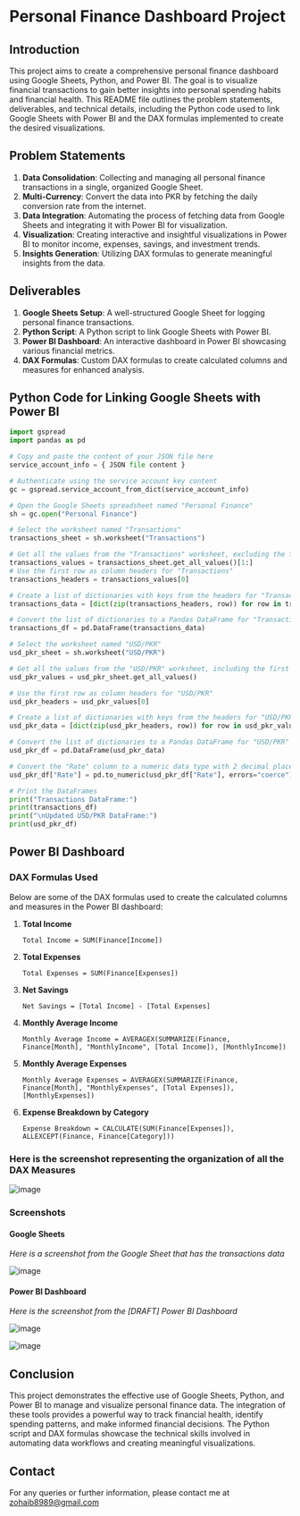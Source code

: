 # Personal Finance Dashboard Project

## Introduction

This project aims to create a comprehensive personal finance dashboard using Google Sheets, Python, and Power BI. The goal is to visualize financial transactions to gain better insights into personal spending habits and financial health. This README file outlines the problem statements, deliverables, and technical details, including the Python code used to link Google Sheets with Power BI and the DAX formulas implemented to create the desired visualizations.

## Problem Statements

1. **Data Consolidation**: Collecting and managing all personal finance transactions in a single, organized Google Sheet.
2. **Multi-Currency**: Convert the data into PKR by fetching the daily conversion rate from the internet.
3. **Data Integration**: Automating the process of fetching data from Google Sheets and integrating it with Power BI for visualization.
4. **Visualization**: Creating interactive and insightful visualizations in Power BI to monitor income, expenses, savings, and investment trends.
5. **Insights Generation**: Utilizing DAX formulas to generate meaningful insights from the data.

## Deliverables

1. **Google Sheets Setup**: A well-structured Google Sheet for logging personal finance transactions.
2. **Python Script**: A Python script to link Google Sheets with Power BI.
3. **Power BI Dashboard**: An interactive dashboard in Power BI showcasing various financial metrics.
4. **DAX Formulas**: Custom DAX formulas to create calculated columns and measures for enhanced analysis.

## Python Code for Linking Google Sheets with Power BI

```python
import gspread
import pandas as pd

# Copy and paste the content of your JSON file here
service_account_info = { JSON file content }

# Authenticate using the service account key content
gc = gspread.service_account_from_dict(service_account_info)

# Open the Google Sheets spreadsheet named "Personal Finance"
sh = gc.open("Personal Finance")

# Select the worksheet named "Transactions"
transactions_sheet = sh.worksheet("Transactions")

# Get all the values from the "Transactions" worksheet, excluding the first row
transactions_values = transactions_sheet.get_all_values()[1:]
# Use the first row as column headers for "Transactions"
transactions_headers = transactions_values[0]

# Create a list of dictionaries with keys from the headers for "Transactions"
transactions_data = [dict(zip(transactions_headers, row)) for row in transactions_values[1:]]

# Convert the list of dictionaries to a Pandas DataFrame for "Transactions"
transactions_df = pd.DataFrame(transactions_data)

# Select the worksheet named "USD/PKR"
usd_pkr_sheet = sh.worksheet("USD/PKR")

# Get all the values from the "USD/PKR" worksheet, including the first row
usd_pkr_values = usd_pkr_sheet.get_all_values()

# Use the first row as column headers for "USD/PKR"
usd_pkr_headers = usd_pkr_values[0]

# Create a list of dictionaries with keys from the headers for "USD/PKR"
usd_pkr_data = [dict(zip(usd_pkr_headers, row)) for row in usd_pkr_values[1:]]

# Convert the list of dictionaries to a Pandas DataFrame for "USD/PKR"
usd_pkr_df = pd.DataFrame(usd_pkr_data)

# Convert the "Rate" column to a numeric data type with 2 decimal places
usd_pkr_df["Rate"] = pd.to_numeric(usd_pkr_df["Rate"], errors="coerce").round(2)

# Print the DataFrames
print("Transactions DataFrame:")
print(transactions_df)
print("\nUpdated USD/PKR DataFrame:")
print(usd_pkr_df)
```

## Power BI Dashboard

### DAX Formulas Used

Below are some of the DAX formulas used to create the calculated columns and measures in the Power BI dashboard:

1. **Total Income**
   ```DAX
   Total Income = SUM(Finance[Income])
   ```

2. **Total Expenses**
   ```DAX
   Total Expenses = SUM(Finance[Expenses])
   ```

3. **Net Savings**
   ```DAX
   Net Savings = [Total Income] - [Total Expenses]
   ```

4. **Monthly Average Income**
   ```DAX
   Monthly Average Income = AVERAGEX(SUMMARIZE(Finance, Finance[Month], "MonthlyIncome", [Total Income]), [MonthlyIncome])
   ```

5. **Monthly Average Expenses**
   ```DAX
   Monthly Average Expenses = AVERAGEX(SUMMARIZE(Finance, Finance[Month], "MonthlyExpenses", [Total Expenses]), [MonthlyExpenses])
   ```

6. **Expense Breakdown by Category**
   ```DAX
   Expense Breakdown = CALCULATE(SUM(Finance[Expenses]), ALLEXCEPT(Finance, Finance[Category]))
   ```

### Here is the screenshot representing the organization of all the DAX Measures

![image](https://github.com/Zohaib8989/Personal-Finance/assets/148817365/26ef75c5-86e1-47b7-af62-2b81c504280c)


### Screenshots

#### Google Sheets

_Here is a screenshot from the Google Sheet that has the transactions data_

![image](https://github.com/Zohaib8989/Personal-Finance/assets/148817365/b4010796-08b1-4188-a35f-65a9e8415c7f)


#### Power BI Dashboard

_Here is the screenshot from the [DRAFT] Power BI Dashboard_

![image](https://github.com/Zohaib8989/Personal-Finance/assets/148817365/708b6bbf-6010-4071-9ac5-269c85b229a8)

![image](https://github.com/Zohaib8989/Personal-Finance/assets/148817365/b1b0fae1-b2df-4ffe-9b05-c9f3605c2885)


## Conclusion

This project demonstrates the effective use of Google Sheets, Python, and Power BI to manage and visualize personal finance data. The integration of these tools provides a powerful way to track financial health, identify spending patterns, and make informed financial decisions. The Python script and DAX formulas showcase the technical skills involved in automating data workflows and creating meaningful visualizations.

## Contact

For any queries or further information, please contact me at zohaib8989@gmail.com
